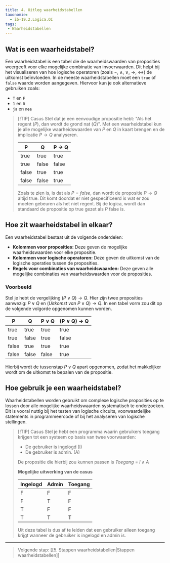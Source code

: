 ```yaml
---
title: 4. Uitleg waarheidstabellen
taxonomie:
  - ib-19.2.Logica.OI
tags:
 - Waarheidstabellen
---
```


## Wat is een waarheidstabel?
Een waarheidstabel is een tabel die de waarheidswaarden van proposities weergeeft voor elke mogelijke combinatie van invoerwaarden. Dit helpt bij het visualiseren van hoe logische operatoren (zoals $\neg, \ \wedge, \ \vee, \ \to, \ \leftrightarrow$) de uitkomst beïnvloeden. In de meeste waarheidstabellen moet een `true` of `false` waarde worden aangegeven. Hiervoor kun je ook alternatieve gebruiken zoals: 
- `T` en `F`
- `1` en `0`
- `ja` en `nee`

> [!TIP] Casus
> Stel dat je een eenvoudige propositie hebt: "Als het regent ($P$), dan wordt de grond nat ($Q$)". Met een waarheidstabel kun je alle mogelijke waarheidswaarden van $P$ en $Q$ in kaart brengen en de implicatie $P \to Q$ analyseren.
> 
> |P|Q|P → Q|
> |---|---|---|
> |true|true|true|
> |true|false|false|
> |false|true|true|
> |false|false|true|
> 
> Zoals te zien is, is dat als $P = false$, dan wordt de propositie $P \to Q$ altijd true. Dit komt doordat er niet gespecificeerd is wat er zou moeten gebeuren als het niet regent. Bij de logica, wordt dan standaard de propositie op true gezet als $P$ false is.

## Hoe zit waarheidstabel in elkaar?
Een waarheidstabel bestaat uit de volgende onderdelen:
- **Kolommen voor proposities:** Deze geven de mogelijke waarheidswaarden voor elke propositie.
- **Kolommen voor logische operatoren:** Deze geven de uitkomst van de logische operaties tussen de proposities.
- **Regels voor combinaties van waarheidswaarden:** Deze geven alle mogelijke combinaties van waarheidswaarden voor de proposities.

### Voorbeeld
Stel je hebt de vergelijking $(P \vee Q) \to Q$. Hier zijn twee proposities aanwezig: $P \vee Q$ en $(Uitkomst \ van \ P \vee Q) \to Q$. In een tabel vorm zou dit op de volgende volgorde opgenomen kunnen worden.

| P     | Q     | P ∨ Q | (P ∨ Q) → Q |
| ----- | ----- | ----- | ----------- |
| true  | true  | true  | true        |
| true  | false | true  | false       |
| false | true  | true  | true        |
| false | false | false | true        |

Hierbij wordt de tussenstap $P \vee Q$ apart opgenomen, zodat het makkelijker wordt om de uitkomst te bepalen van de propositie.

## Hoe gebruik je een waarheidstabel?
Waarheidstabellen worden gebruikt om complexe logische proposities op te lossen door alle mogelijke waarheidswaarden systematisch te onderzoeken. Dit is vooral nuttig bij het testen van logische circuits, voorwaardelijke statements in programmeercode of bij het analyseren van logische stellingen.

> [!TIP] Casus
> Stel je hebt een programma waarin gebruikers toegang krijgen tot een systeem op basis van twee voorwaarden:
> - De gebruiker is ingelogd (I)
> - De gebruiker is admin. (A)
> 
> De propositie die hierbij zou kunnen passen is $Toegang \ = \  I \wedge A$
> 
> **Mogelijke uitwerking van de casus**
> 
> | Ingelogd | Admin  | Toegang |
> | -------- | -----  | ------- |
> | F     | F    | F    |
> | F     | T   | F   |
> | T     | F    | F   |
> | T     | T  | T   |
>
> Uit deze tabel is dus af te leiden dat een gebruiker alleen toegang krijgt wanneer de gebruiker is ingelogd en admin is. 

---

> Volgende stap: [[5. Stappen waarheidstabellen|Stappen waarheidstabellen]]
